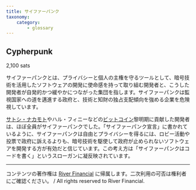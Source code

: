 ```yaml
---
title: サイファーパンク
taxonomy:
    category:
        - glossary
---
```


## Cypherpunk
2,100 sats

サイファーパンクとは、プライバシーと個人の主権を守るツールとして、暗号技術を活用したソフトウェアの開発に使命感を持って取り組む開発者と、こうした開発者が自発的かつ緩やかにつながった集団を指します。サイファーパンクは監視国家への道を邁進する政府と、技術と知財の独占支配傾向を強める企業を危険視しています。

[サトシ・ナカモト](http://lostinbitcoin.jp.testrs.jp/staging/glossary/satoshi_nakamoto/)やハル・フィニーなどの[ビットコイン](http://lostinbitcoin.jp.testrs.jp/staging/glossary/bitcoin/)黎明期に貢献した開発者は、ほぼ全員がサイファーパンクでした。「サイファーパンク宣言」に書かれているように、サイファーパンクは自由とプライバシーを得るには、ロビー活動や投票で政府に訴えるよりも、暗号技術を駆使して政府が止められないソフトウェアを開発する方が有効だと信じています。この考え方は「サイファーパンクはコードを書く」というスローガンに凝反映されています。

---
コンテンツの著作権は [River Financial](https://river.com/) に帰属します。二次利用の可否は権利者にご確認ください。 / All rights reserved to River Financial.
